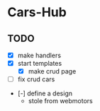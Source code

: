# Cars-Hub

## TODO
- [x] make handlers
- [x] start templates
  - [x] make crud page
- [ ] fix crud cars
- [-] define a design
  - stole from webmotors